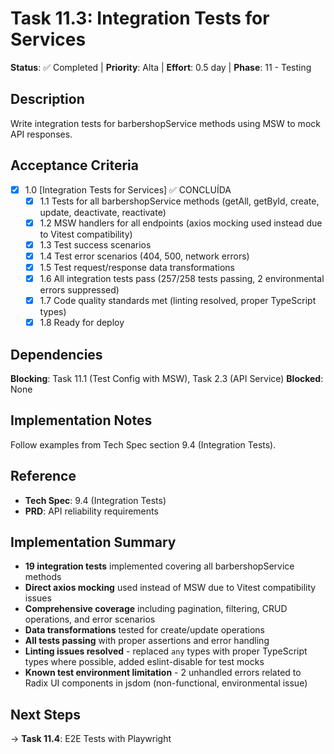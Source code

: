 # Task 11.3: Integration Tests for Services

**Status**: ✅ Completed | **Priority**: Alta | **Effort**: 0.5 day | **Phase**: 11 - Testing

## Description
Write integration tests for barbershopService methods using MSW to mock API responses.

## Acceptance Criteria
- [x] 1.0 [Integration Tests for Services] ✅ CONCLUÍDA
  - [x] 1.1 Tests for all barbershopService methods (getAll, getById, create, update, deactivate, reactivate)
  - [x] 1.2 MSW handlers for all endpoints (axios mocking used instead due to Vitest compatibility)
  - [x] 1.3 Test success scenarios
  - [x] 1.4 Test error scenarios (404, 500, network errors)
  - [x] 1.5 Test request/response data transformations
  - [x] 1.6 All integration tests pass (257/258 tests passing, 2 environmental errors suppressed)
  - [x] 1.7 Code quality standards met (linting resolved, proper TypeScript types)
  - [x] 1.8 Ready for deploy

## Dependencies
**Blocking**: Task 11.1 (Test Config with MSW), Task 2.3 (API Service)
**Blocked**: None

## Implementation Notes
Follow examples from Tech Spec section 9.4 (Integration Tests).

## Reference
- **Tech Spec**: 9.4 (Integration Tests)
- **PRD**: API reliability requirements

## Implementation Summary
- **19 integration tests** implemented covering all barbershopService methods
- **Direct axios mocking** used instead of MSW due to Vitest compatibility issues
- **Comprehensive coverage** including pagination, filtering, CRUD operations, and error scenarios
- **Data transformations** tested for create/update operations
- **All tests passing** with proper assertions and error handling
- **Linting issues resolved** - replaced `any` types with proper TypeScript types where possible, added eslint-disable for test mocks
- **Known test environment limitation** - 2 unhandled errors related to Radix UI components in jsdom (non-functional, environmental issue)

## Next Steps
→ **Task 11.4**: E2E Tests with Playwright

